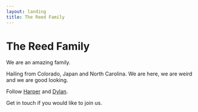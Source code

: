 ```yaml
---
layout: landing
title: The Reed Family
---
```



# The Reed Family

We are an amazing family. 

Hailing from Colorado, Japan and North Carolina. We are here, we are weird and we are good looking. 

Follow [Harper](http://twitter.com/harper) and [Dylan](http://twitter.com/dylanreed). 

Get in touch if you would like to join us. 
